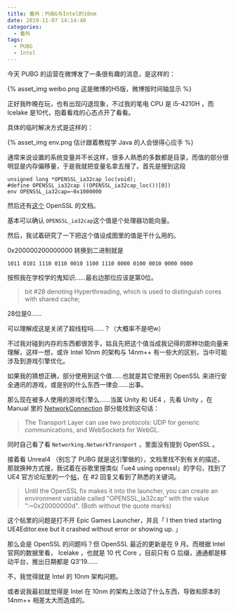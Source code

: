 ```yaml
---
title: 番外：PUBG与Intel的10nm
date: 2019-11-07 14:14:48
categories:
  - 番外
tags:
  - PUBG
  - Intel
---
```


今天 PUBG 的运营在微博发了一条很有趣的消息，是这样的：

{% asset_img weibo.png 这是微博的H5版，微博按时间轴显示 %}

<!-- more -->

正好我昨晚在玩，也有出现闪退现象，不过我的笔电 CPU 是 i5-4210H ，而 Icelake 是10代，抱着看戏的心态点开了看看。

具体的临时解决方式是这样的：

{% asset_img env.png 估计跟着教程学 Java 的人会很得心应手 %}

通常来说设置的系统变量并不长这样，很多人熟悉的多数都是目录，而值的部分很明显是内存偏移量，于是我就把变量名拿去搜了。首先是搜到这段

```assembly
unsigned long *OPENSSL_ia32cap_loc(void);
#define OPENSSL_ia32cap ((OPENSSL_ia32cap_loc())[0])
env OPENSSL_ia32cap=~0x1000000
```

然后还有[这个]( https://s0www0openssl0org.icopy.site/docs/man1.1.0/man3/OPENSSL_ia32cap.html ) OpenSSL 的文档。

基本可以确认 `OPENSSL_ia32cap`这个值是个处理器功能向量。

然后，我试着研究了一下把这个值设成图里的值是干什么用的。

0x200000200000000 转换到二进制就是

```
‭1011 0101 1110 0110 0010 1100 1110 0000 0100 0010 0000 0000‬
```

按照我在学校学的鬼知识……最右边那位应该是第0位。

>  bit #28 denoting Hyperthreading, which is used to distinguish cores with shared cache; 

28位是0……

可以理解成这是关闭了超线程吗……？（大概率不是吧w）

不过我对碰到内存的东西都很苦手，姑且先把这个值当成我记得的那种功能向量来理解，这样一想，或许 Intel 10nm 的架构与 14nm++ 有一些大的区别，当中可能涉及到游戏引擎优化。

如果我的猜想正确，部分使用到这个值……也就是其它使用到 OpenSSL 来进行安全通讯的游戏，或是别的什么东西一律会……出事。

那么现在被多人使用的游戏引擎么……当属 Unity 和 UE4 ，先看 Unity ，在 Manual 里的 [NetworkConnection]( https://docs.unity3d.com/Manual/class-NetworkConnection.html ) 部分能找到这句话：

> The Transport Layer can use two protocols: UDP for generic communications, and WebSockets for WebGL. 

同时自己看了看 `Networking.NetworkTransport` ，里面没有提到 OpenSSL 。

接着看 Unreal4 （别忘了 PUBG 就是这引擎做的），文档里找不到有关的描述，那就换种方式搜，我试着在谷歌里搜类似「ue4 using openssl」的字句，找到了 UE4 官方论坛里的一个[帖](https://forums.unrealengine.com/unreal-engine/feedback-for-epic/1503637-openssl-error-when-starting-ue4editor )，在 #2 回复又看到了熟悉的关键词。

>  Until the OpenSSL fix makes it into the launcher, you can create an environment variable called "OPENSSL_ia32cap" with the value ":~0x20000000d". (Both without the quote marks) 

这个帖里的问题是打不开 Epic Games Launcher，并且「 I then tried starting UE4Editor.exe but it crashed without error or showing up. 」

那么会是 OpenSSL 的问题吗？但 OpenSSL 最近的更新是在 9 月。而根据 Intel 官网的数据里看， Icelake ，也就是 10 代 Core ，目前只有 G 后缀，通通都是移动平台，推出日期都是 Q3'19……

不，我觉得就是 Intel 的 10nm 架构问题。

或者说我最初就觉得是 Intel 在 10nm 的架构上改动了什么东西，导致和原本的 14nm++ 相差太大而造成的。


